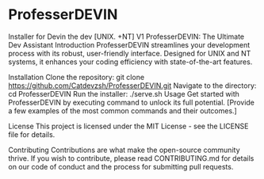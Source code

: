 # ProfesserDEVIN
Installer for Devin the dev [UNIX. +NT] V1 
ProfesserDEVIN: The Ultimate Dev Assistant
Introduction
ProfesserDEVIN streamlines your development process with its robust, user-friendly interface. Designed for UNIX and NT systems, it enhances your coding efficiency with state-of-the-art features.

Installation
Clone the repository: git clone https://github.com/Catdevzsh/ProfesserDEVIN.git
Navigate to the directory: cd ProfesserDEVIN
Run the installer: ./serve.sh
Usage
Get started with ProfesserDEVIN by executing command to unlock its full potential. [Provide a few examples of the most common commands and their outcomes.]

License
This project is licensed under the MIT License - see the LICENSE file for details.

Contributing
Contributions are what make the open-source community thrive. If you wish to contribute, please read CONTRIBUTING.md for details on our code of conduct and the process for submitting pull requests.

